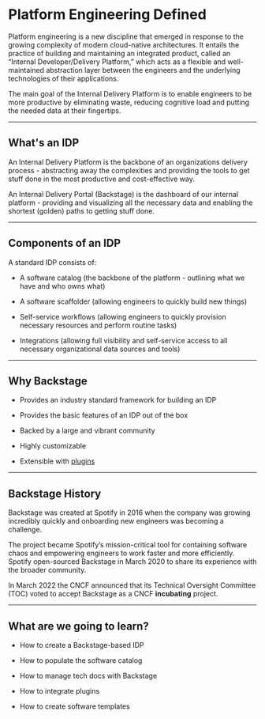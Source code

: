# Platform Engineering Defined

Platform engineering is a new discipline that emerged in response to the growing complexity of modern cloud-native architectures. It entails the practice of building and maintaining an integrated product, called an “Internal Developer/Delivery Platform,” which acts as a flexible and well-maintained abstraction layer between the engineers and the underlying technologies of their applications.

The main goal of the Internal Delivery Platform is to enable engineers to be more productive by eliminating waste, reducing cognitive load and putting the needed data at their fingertips.

---

## What's an IDP

An Internal Delivery Platform is the backbone of an organizations delivery process - abstracting away the complexities and providing the tools to get stuff done in the most productive and cost-effective way.

An Internal Delivery Portal (Backstage) is the dashboard of our internal platform - providing and visualizing all the necessary data and enabling the shortest (golden) paths to getting stuff done. 

---

## Components of an IDP

A standard IDP consists of:

- A software catalog (the backbone of the platform - outlining what we have and who owns what)

- A software scaffolder (allowing engineers to quickly build new things)

- Self-service workflows (allowing engineers to quickly provision necessary resources and perform routine tasks)

- Integrations (allowing full visibility and self-service access to all necessary organizational data sources and tools)

---

## Why Backstage

- Provides an industry standard framework for building an IDP

- Provides the basic features of an IDP out of the box

- Backed by a large and vibrant community

- Highly customizable

- Extensible with [plugins](https://backstage.io/plugins)
---

## Backstage History

Backstage was created at Spotify in 2016 when the company was growing incredibly quickly and onboarding new engineers was becoming a challenge. 

The project became Spotify’s mission-critical tool for containing software chaos and empowering engineers to work faster and more efficiently. Spotify open-sourced Backstage in March 2020 to share its experience with the broader community.

In March 2022 the CNCF announced that its Technical Oversight Committee (TOC) voted to accept Backstage as a CNCF **incubating** project. 

---
## What are we going to learn?

- How to create a Backstage-based IDP

- How to populate the software catalog

- How to manage tech docs with Backstage

- How to integrate plugins

- How to create software templates
